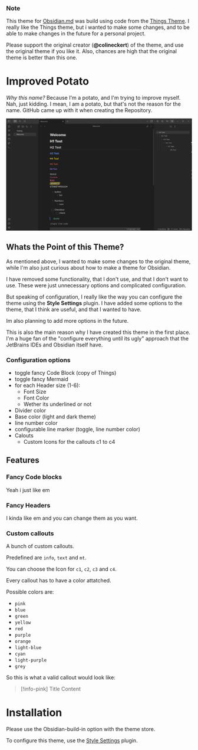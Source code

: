 ### Note

This theme for [Obsidian.md](https://obsidian.md/) was build using code from the [Things Theme](https://github.com/colineckert/obsidian-things/tree/main). 
I really like the Things theme, but i wanted to make some changes, and to be able to make changes in the future for a personal project.

Please support the original creator (**@colineckert**) of the theme, and use the original theme if you like it. Also, chances are high that the original theme is better than this one.

# Improved Potato

*Why this name?* Because I'm a potato, and I'm trying to improve myself.
Nah, just kidding. I mean, I am a potato, but that's not the reason for the name.
GitHub came up with it when creating the Repository.

![Alt text](images/image.png)

## Whats the Point of this Theme?

As mentioned above, I wanted to make some changes to the original theme, while I'm also just curious about how to make a theme for Obsidian.

I have removed some functionality, that I don't use, and that I don't want to use. These were just unnecessary options and complicated configuration.

But speaking of configuration, I really like the way you can configure the theme using the **Style Settings** plugin. I have added some options to the theme, that I think are useful, and that I wanted to have.

Im also planning to add more options in the future.

This is also the main reason why I have created this theme in the first place.
I'm a huge fan of the "configure everything until its ugly" approach that the JetBrains IDEs and Obsidian itself have.

### Configuration options

- toggle fancy Code Block (copy of Things)
- toggle fancy Mermaid
- for each Header size (1-6):
  - Font Size
  - Font Color
  - Wether its underlined or not
- Divider color
- Base color (light and dark theme)
- line number color
- configurable line marker (toggle, line number color)
- Calouts
  - Custom Icons for the callouts c1 to c4

## Features

### Fancy Code blocks

Yeah i just like em

### Fancy Headers

I kinda like em and you can change them as you want.

### Custom callouts

A bunch of custom callouts.

Predefined are `info`, `text` and `mt`.

You can choose the Icon for `c1`, `c2`, `c3` and `c4`.

Every callout has to have a color attatched.

Possible colors are:
- `pink`
- `blue`
- `green`
- `yellow`
- `red`
- `purple`
- `orange`
- `light-blue`
- `cyan`
- `light-purple`
- `grey`

So this is what a valid callout would look like:

> [!info-pink] Title
> Content


# Installation

Please use the Obsidian-build-in option with the theme store.

To configure this theme, use the [Style Settings](https://github.com/mgmeyers/obsidian-style-settings) plugin.
